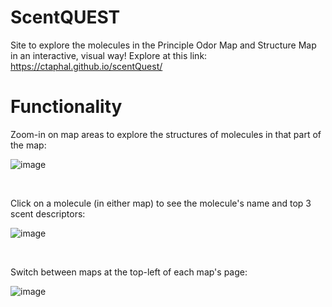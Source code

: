 # ScentQUEST
Site to explore the molecules in the Principle Odor Map and Structure Map in an interactive, visual way!
Explore at this link: https://ctaphal.github.io/scentQuest/

# Functionality
Zoom-in on map areas to explore the structures of molecules in that part of the map:

![image](https://github.com/ctaphal/scentQuest/assets/67525176/8a56148c-b1b5-40e5-bf5d-9ac990d05eac)

&nbsp;

Click on a molecule (in either map) to see the molecule's name and top 3 scent descriptors:

![image](https://github.com/ctaphal/scentQuest/assets/67525176/dc5fd204-9f92-4a45-824e-8c01babfcf87)

&nbsp;

Switch between maps at the top-left of each map's page: 

![image](https://github.com/ctaphal/scentQuest/assets/67525176/bb90f01e-e7de-48d6-9b82-48a453d14b22)
